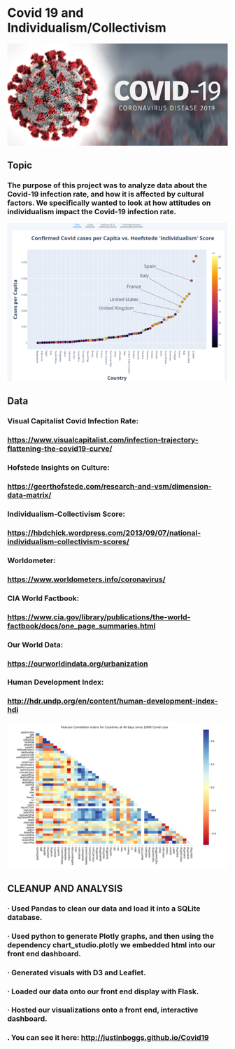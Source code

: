 # Covid 19 and Individualism/Collectivism

![](Justin/static/images/covid-19-image.png)

## Topic
### The purpose of this project was to analyze data about the Covid-19 infection rate, and how it is affected by cultural factors. We specifically wanted to look at how attitudes on individualism impact the Covid-19 infection rate.

![](Justin/casesVscore.png)

## Data
### Visual Capitalist Covid Infection Rate:
### https://www.visualcapitalist.com/infection-trajectory-flattening-the-covid19-curve/
### Hofstede Insights on Culture:
### https://geerthofstede.com/research-and-vsm/dimension-data-matrix/
### Individualism-Collectivism Score:
### https://hbdchick.wordpress.com/2013/09/07/national-individualism-collectivism-scores/
### Worldometer:
### https://www.worldometers.info/coronavirus/
### CIA World Factbook:
### https://www.cia.gov/library/publications/the-world-factbook/docs/one_page_summaries.html
### Our World Data:
### https://ourworldindata.org/urbanization
### Human Development Index:
### http://hdr.undp.org/en/content/human-development-index-hdi

![](Justin/PearsonCorrelation40Days.jpg)

## CLEANUP AND ANALYSIS
### ·     Used Pandas to clean our data and load it into a SQLite database.
### ·     Used python to generate Plotly graphs, and then using the dependency chart_studio.plotly we embedded html into our front end dashboard.
### ·     Generated visuals with D3 and Leaflet.
### ·     Loaded our data onto our front end display with Flask.
### ·     Hosted our visualizations onto a front end, interactive dashboard.
### .     You can see it here: http://justinboggs.github.io/Covid19